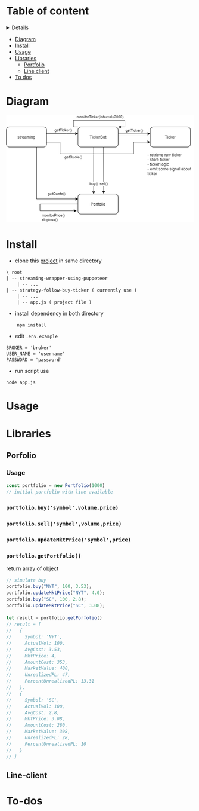 # Table of content
<details>
</details>

- [Diagram](#Diagram)
- [Install](#Install)
- [Usage](#Usage)
- [Libraries](#Libraries)
  - [Portfolio](##Portfolio)
  - [Line client](##Line-client)
- [To dos](#To-dos)
# Diagram
![diagram](./.readme/Diagram.png)

# Install
- clone this [project](https://github.com/niamin-niaman/streaming-wrapper-using-puppeteer) in same directory

```
\ root
| -- streaming-wrapper-using-puppeteer 
    | -- ...
| -- strategy-follow-buy-ticker ( currently use )
    | -- ...
    | -- app.js ( project file )
```
- install dependency in both directory 
```
    npm install
```
- edit `.env.example`
```
BROKER = 'broker'
USER_NAME = 'username'
PASSWORD = 'password'
```
- run script use
```
node app.js
```

# Usage


# Libraries

## Porfolio
### Usage
``` javascript
const portfolio = new Portfolio(1000) 
// initial portfolio with line available
```
### `portfolio.buy('symbol',volume,price)`
### `portfolio.sell('symbol',volume,price)`
### `portfolio.updateMktPrice('symbol',price)`
### `portfolio.getPortfolio()`
return array of object
``` javascript
// simulate buy 
portfolio.buy("NYT", 100, 3.53);
portfolio.updateMktPrice("NYT", 4.0);
portfolio.buy("SC", 100, 2.8);
portfolio.updateMktPrice("SC", 3.08);

let result = portfolio.getPorfolio()
// result = [
//   {
//     Symbol: 'NYT',
//     ActualVol: 100,
//     AvgCost: 3.53,
//     MktPrice: 4,
//     AmountCost: 353,
//     MarketValue: 400,
//     UnrealizedPL: 47,
//     PercentUnrealizedPL: 13.31
//   },
//   {
//     Symbol: 'SC',
//     ActualVol: 100,
//     AvgCost: 2.8,
//     MktPrice: 3.08,
//     AmountCost: 280,
//     MarketValue: 308,
//     UnrealizedPL: 28,
//     PercentUnrealizedPL: 10
//   }
// ]
``` 


## Line-client

# To-dos